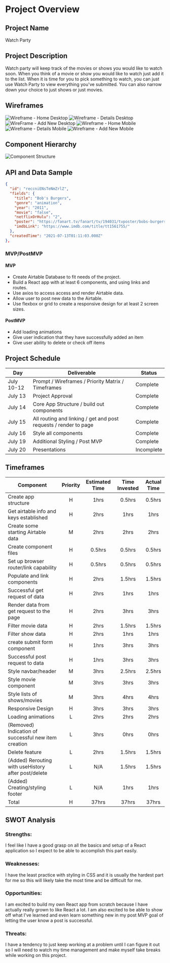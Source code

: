 # Project Overview

## Project Name

Watch Party

## Project Description

Watch party will keep track of the movies or shows you would like to watch soon. When you think of a movie or show you would like to watch just add it to the list. When it is time for you to pick something to watch, you can just use Watch Party to view everything you've submitted. You can also narrow down your choice to just shows or just movies.

## Wireframes

![Wireframe - Home Desktop](https://user-images.githubusercontent.com/85084394/125379736-aaf7ef00-e356-11eb-81c6-10598c103fda.png)
![Wireframe - Details Desktop](https://user-images.githubusercontent.com/85084394/125379800-ca8f1780-e356-11eb-83f3-05f4c5a9c07e.png)
![WireFrame - Add New Desktop](https://user-images.githubusercontent.com/85084394/125459524-0f8d9c56-0858-4f90-b6e5-bbc82384d4a0.png)
![Wireframe - Home Mobile](https://user-images.githubusercontent.com/85084394/125379837-da0e6080-e356-11eb-9570-3d99dd8ed055.png)
![Wireframe - Details Mobile](https://user-images.githubusercontent.com/85084394/125379854-e5618c00-e356-11eb-98e6-f979c3632df3.png)
![Wireframe - Add New Mobile](https://user-images.githubusercontent.com/85084394/125459477-bfed7311-815e-49ec-881f-3c49c72f290d.png)

## Component Hierarchy

![Component Structure](https://user-images.githubusercontent.com/85084394/125381173-0fb44900-e359-11eb-9a85-e8a79a1e3bed.png)

## API and Data Sample

```json
{
  "id": "reccniENsTeNmZrlZ",
  "fields": {
    "title": "Bob's Burgers",
    "genre": "animation",
    "year": "2011",
    "movie": "false",
    "netflixOrHulu": "2",
    "poster": "https://fanart.tv/fanart/tv/194031/tvposter/bobs-burgers-55e43d58c600b.jpg",
    "imdbLink": "https://www.imdb.com/title/tt1561755/"
  },
  "createdTime": "2021-07-13T01:11:03.000Z"
},
```

### MVP/PostMVP

#### MVP

- Create Airtable Database to fit needs of the project.
- Build a React app with at least 6 components, and using links and routes.
- Use axios to access access and render Airtable data.
- Allow user to post new data to the Airtable.
- Use flexbox or grid to create a responsive design for at least 2 screen sizes.

#### PostMVP

- Add loading animations
- Give user indication that they have successfully added an item
- Give user ability to delete or check off items

## Project Schedule

| Day        | Deliverable                                                      | Status     |
| ---------- | ---------------------------------------------------------------- | ---------- |
| July 10-12 | Prompt / Wireframes / Priority Matrix / Timeframes               | Complete   |
| July 13    | Project Approval                                                 | Complete   |
| July 14    | Core App Structure / build out components                        | Complete   |
| July 15    | All routing and linking / get and post requests / render to page | Complete   |
| July 16    | Style all components                                             | Complete   |
| July 19    | Additional Styling / Post MVP                                    | Complete   |
| July 20    | Presentations                                                    | Incomplete |

## Timeframes

| Component                                            | Priority | Estimated Time | Time Invested | Actual Time |
| ---------------------------------------------------- | :------: | :------------: | :-----------: | :---------: |
| Create app structure                                 |    H     |      1hrs      |    0.5hrs     |   0.5hrs    |
| Get airtable info and keys established               |    H     |      2hrs      |     1hrs      |    1hrs     |
| Create some starting Airtable data                   |    M     |      2hrs      |     2hrs      |    2hrs     |
| Create component files                               |    H     |     0.5hrs     |    0.5hrs     |   0.5hrs    |
| Set up browser router/link capability                |    H     |     0.5hrs     |    0.5hrs     |   0.5hrs    |
| Populate and link components                         |    H     |      2hrs      |    1.5hrs     |   1.5hrs    |
| Successful get request of data                       |    H     |      2hrs      |     1hrs      |    1hrs     |
| Render data from get request to the page             |    H     |      2hrs      |     3hrs      |    3hrs     |
| Filter movie data                                    |    H     |      2hrs      |    1.5hrs     |   1.5hrs    |
| Filter show data                                     |    H     |      2hrs      |     1hrs      |    1hrs     |
| create submit form component                         |    H     |      1hrs      |     3hrs      |    3hrs     |
| Successful post request to data                      |    H     |      1hrs      |     3hrs      |    3hrs     |
| Style navbar/header                                  |    M     |      3hrs      |    2.5hrs     |   2.5hrs    |
| Style movie component                                |    M     |      3hrs      |     3hrs      |    3hrs     |
| Style lists of shows/movies                          |    M     |      3hrs      |     4hrs      |    4hrs     |
| Responsive Design                                    |    H     |      3hrs      |     3hrs      |    3hrs     |
| Loading animations                                   |    L     |      2hrs      |     2hrs      |    2hrs     |
| (Removed) Indication of successful new item creation |    L     |      3hrs      |     0hrs      |    0hrs     |
| Delete feature                                       |    L     |      2hrs      |    1.5hrs     |   1.5hrs    |
| (Added) Rerouting with useHistory after post/delete  |    L     |      N/A       |    1.5hrs     |   1.5hrs    |
| (Added) Creating/styling footer                      |    L     |      N/A       |     1hrs      |    1hrs     |
| Total                                                |    H     |     37hrs      |     37hrs     |    37hrs    |

## SWOT Analysis

### Strengths:

I feel like I have a good grasp on all the basics and setup of a React application so I expect to be able to accomplish this part easily.

### Weaknesses:

I have the least practice with styling in CSS and it is usually the hardest part for me so this will likely take the most time and be difficult for me.

### Opportunities:

I am excited to build my own React app from scratch because I have actually really grown to like React a lot. I am also excited to be able to show off what I've learned and even learn something new in my post MVP goal of letting the user know a post is successful.

### Threats:

I have a tendency to just keep working at a problem until I can figure it out so I will need to watch my time management and make myself take breaks while working on this project.
